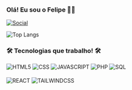 ### Olá! Eu sou o Felipe 👋🏼

[![Social](https://img.shields.io/badge/LinkedIn-0077B5?style=for-the-badge&logo=linkedin&logoColor=white)](https://www.linkedin.com/in/felipe-campos-machado/)

![Top Langs](https://github-readme-stats.vercel.app/api/top-langs/?username=Felpsmachadoo&layout=compact&theme=codeSTACKr)

### 🛠 Tecnologias que trabalho! 🛠

<div>
  <img align="center" alt="HTML5" src="https://img.shields.io/badge/HTML5-E34F26?style=for-the-badge&logo=html5&logoColor=white">
  <img align="center" alt="CSS" src="https://img.shields.io/badge/CSS3-1572B6?style=for-the-badge&logo=css3&logoColor=white">
  <img align="center" alt="JAVASCRIPT" src="https://img.shields.io/badge/JavaScript-F7DF1E?style=for-the-badge&logo=javascript&logoColor=black">
  <img align="center" alt="PHP" src="https://img.shields.io/badge/PHP-777BB4?style=for-the-badge&logo=php&logoColor=white">
  <img align="center" alt="SQL" src="https://img.shields.io/badge/MySQL-005C84?style=for-the-badge&logo=mysql&logoColor=white"> 
  <br/>
  <br/>
  <img align="center" alt="REACT" src="https://img.shields.io/badge/react-%2320232a.svg?style=for-the-badge&logo=react&logoColor=%2361DAFB">
  <img align="center" alt="TAILWINDCSS" src="https://img.shields.io/badge/tailwindcss-%2338B2AC.svg?style=for-the-badge&logo=tailwind-css&logoColor=white">
</div>
